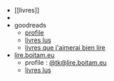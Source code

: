 - [[livres]]
-
- goodreads
	- [profile](https://www.goodreads.com/user/show/8344753-tam-kien-duong)
	- [livres lus](https://www.goodreads.com/review/list/8344753-tam-kien-duong?shelf=read)
	- [livres que j'aimerai bien lire](https://www.goodreads.com/review/list/8344753-tam-kien-duong?order=d&shelf=to-read&sort=date_added)
- [lire.boitam.eu](https://lire.boitam.eu/)
	- profile : [@tk@lire.boitam.eu](https://lire.boitam.eu/user/tk)
	- [livres lus](https://lire.boitam.eu/user/tk/books/read)